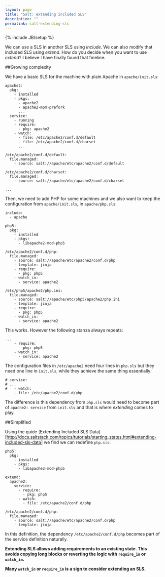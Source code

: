 ```yaml
---
layout: page
title: "Salt: extending included SLS"
description: ""
permalink: salt-extending-sls
---
```

{% include JB/setup %}

We can use a SLS in another SLS using *include*. We can also modify that 
included SLS using *extend*. How do you decide when you want to use *extend*? 
I believe I have finally found that fineline.

##Growing complexity

We have a basic SLS for the machine with plain Apache in `apache/init.sls`:

    apache2:
      pkg:
        - installed
        - pkgs:
          - apache2
          - apache2-mpm-prefork
          ...
      service:
        - running
        - require:
          - pkg: apache2
        - watch:
          - file: /etc/apache2/conf.d/default
          - file: /etc/apache2/conf.d/charset
          ...

    /etc/apache2/conf.d/default:
      file.managed:
        - source: salt://apache/etc/apache2/conf.d/default
    
    /etc/apache2/conf.d/charset:
      file.managed:
        - source: salt://apache/etc/apache2/conf.d/charset

    ...


Then, we need to add PHP for some machines and we also want to keep the 
configuration from `apache/init.sls`, in `apache/php.sls`:

    include:
      - apache
    
    php5:
      pkg:
        - installed
        - pkgs:
          - libapache2-mod-php5
    
    /etc/apache2/conf.d/php:
      file.managed:
        - source: salt://apache/etc/apache2/conf.d/php
        - template: jinja
        - require:
          - pkg: php5
        - watch_in:
          - service: apache2

    /etc/php5/apache2/php.ini:
      file.managed:
        - source: salt://apache/etc/php5/apache2/php.ini
        - template: jinja
        - require:
          - pkg: php5
        - watch_in:
          - service: apache2

This works. However the following stanza always repeats:

    ...
        - require:
          - pkg: php5
        - watch_in:
          - service: apache2

The configuration files in `/etc/apache2` need four lines in `php.sls` but 
they need one line in `init.sls`, while they achieve the same thing 
essentially:

    # service:
    # ...
    #   - watch:
        - file: /etc/apache2/conf.d/php

The difference is this dependency from `php.sls` would need to become part of 
`apache2: service` from `init.sls` and that is where *extending* comes to play.

##Simplified

Using the guide
(Extending Included SLS Data)[http://docs.saltstack.com/topics/tutorials/starting_states.html#extending-included-sls-data]
we find we can redefine `php.sls`:

    php5:
      pkg:
        - installed
        - pkgs:
          - libapache2-mod-php5
    
    extend:
      apache2:
        service:
          - require:
            - pkg: php5
          - watch:
            - file: /etc/apache2/conf.d/php
    
    /etc/apache2/conf.d/php:
      file.managed:
        - source: salt://apache/etc/apache2/conf.d/php
        - template: jinja

In this definition, the dependency `/etc/apache2/conf.d/php` becomes part of 
the service definition naturally.

**Extending SLS allows adding requirements to an existing state. This avoids 
copying long blocks or reverting the logic with `require_in` or `watch_in`.**

**Many `watch_in` or `require_in` is a sign to consider extending an SLS.**
